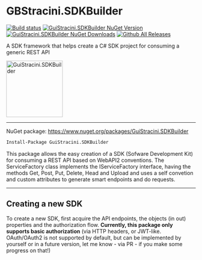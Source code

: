 # GBStracini.SDKBuilder

[![Build status](https://ci.appveyor.com/api/projects/status/21n1ykfup5qpx6gy?svg=true)](https://ci.appveyor.com/project/guibranco/guistracini-sdkbuilder)
[![GuiStracini.SDKBuilder NuGet Version](https://img.shields.io/nuget/v/GuiStracini.SDKBuilder.svg)](https://www.nuget.org/packages/GuiStracini.SDKBuilder/)
[![GuiStracini.SDKBuilder NuGet Downloads](https://img.shields.io/nuget/dt/GuiStracini.SDKBuilder.svg)](https://www.nuget.org/packages/GuiStracini.SDKBuilder/)
[![Github All Releases](https://img.shields.io/github/downloads/guibranco/GuiStracini.SDKBuilder/total.svg?style=flat)](https://github.com/guibranco/GuiStracini.SDKBuilder)

A SDK framework that helps create a C# SDK project for consuming a generic REST API

<img src="https://raw.githubusercontent.com/guibranco/GuiStracini.SDKBuilder/master/GuiStracini.SDKBuilder.png" alt="GuiStracini.SDKBuilder" width="150" height="150">

----------

NuGet package: https://www.nuget.org/packages/GuiStracini.SDKBuilder
```ps
Install-Package GuiStracini.SDKBuilder
```

This package allows the easy creation of a SDK (Sofware Development Kit) for consuming a REST API based on WebAPI2 conventions.
The ServiceFactory class implements the IServiceFactory interface, having the methods Get, Post, Put, Delete, Head and Upload and uses a self convetion and custom attributes to generate smart endpoints and do requests.

----------

## Creating a new SDK ##

To create a new SDK, first acquire the API endpoints, the objects (in out) properties and the authorization flow.
**Currently, this package only supports basic authorization** (via HTTP headers, or JWT-like. OAuth/OAuth2 is not supported by default, but can be implemented by yourself or in a future version, let me know - via PR - if you make some progress on that!)


